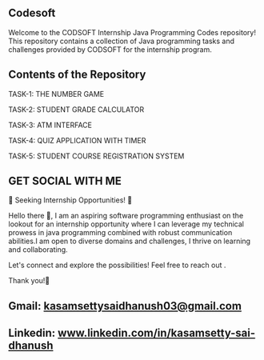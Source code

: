 ## Codesoft

Welcome to the CODSOFT Internship Java Programming Codes repository! This repository contains a collection of Java programming tasks and challenges provided by CODSOFT for the internship program.


## Contents of the Repository

TASK-1: THE NUMBER GAME

TASK-2: STUDENT GRADE CALCULATOR

TASK-3: ATM INTERFACE

TASK-4: QUIZ APPLICATION WITH TIMER

TASK-5: STUDENT COURSE REGISTRATION SYSTEM

## GET SOCIAL WITH ME 

🌟 Seeking Internship Opportunities! 🌟

Hello there 👋,
I am an aspiring software programming enthusiast on the lookout for an internship opportunity where I can leverage my technical prowess in java programming combined with robust communication abilities.I am open to diverse domains and challenges, I thrive on learning and collaborating. 

Let's connect and explore the possibilities! Feel free to reach out .

Thank you!🚀

## Gmail: kasamsettysaidhanush03@gmail.com

## Linkedin: www.linkedin.com/in/kasamsetty-sai-dhanush
